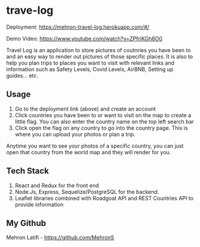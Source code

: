 # trave-log

Deployment: https://mehron-travel-log.herokuapp.com/#/

Demo Video: https://www.youtube.com/watch?v=ZPfriKGh6O0


Travel Log is an application to store pictures of coutnries you have been to and an easy way to render out pictures of those specific places. It is also to help you plan trips to places you want to visit with relevant links and information such as Safety Levels, Covid Levels, AirBNB, Setting up guides... etc. 

## Usage

1. Go to the deployment link (above) and create an account
2. Click countries you have been to or want to visit on the map to create a little flag. You can also enter the country name on the top left search bar
3. Click open the flag on any country to go into the country page. This is where you can upload your photos or plan a trip.

Anytime you want to see your photos of a specific country, you can just open that country from the world map and they will render for you. 

## Tech Stack

1. React and Redux for the front end
2. Node.Js, Express, Sequelize/PostgreSQL for the backend. 
3. Leaflet libraries combined with Roadgoat API and REST Countries API to provide information

## My Github
Mehron Latifi - https://github.com/MehronS


